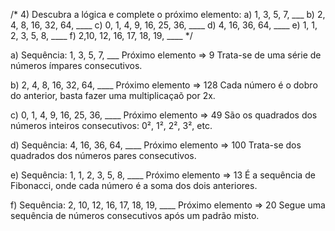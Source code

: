 /* 4) Descubra a lógica e complete o próximo elemento:
a) 1, 3, 5, 7, ___
b) 2, 4, 8, 16, 32, 64, ____
c) 0, 1, 4, 9, 16, 25, 36, ____
d) 4, 16, 36, 64, ____
e) 1, 1, 2, 3, 5, 8, ____
f) 2,10, 12, 16, 17, 18, 19, ____ */ 

a) Sequência: 1, 3, 5, 7, ___
    Próximo elemento => 9
    Trata-se de uma série de números ímpares consecutivos.

b) 2, 4, 8, 16, 32, 64, ____
    Próximo elemento => 128
    Cada número é o dobro do anterior, basta fazer uma multiplicaçaõ por 2x.

c) 0, 1, 4, 9, 16, 25, 36, ____
    Próximo elemento => 49
    São os quadrados dos números inteiros consecutivos: 0², 1², 2², 3², etc.

d) Sequência: 4, 16, 36, 64, ____ 
    Próximo elemento => 100 
    Trata-se dos quadrados dos números pares consecutivos.

e) Sequência: 1, 1, 2, 3, 5, 8, ____ 
    Próximo elemento => 13 
    É a sequência de Fibonacci, onde cada número é a soma dos dois anteriores.

f) Sequência: 2, 10, 12, 16, 17, 18, 19, ____ 
    Próximo elemento => 20 
    Segue uma sequência de números consecutivos após um padrão misto.